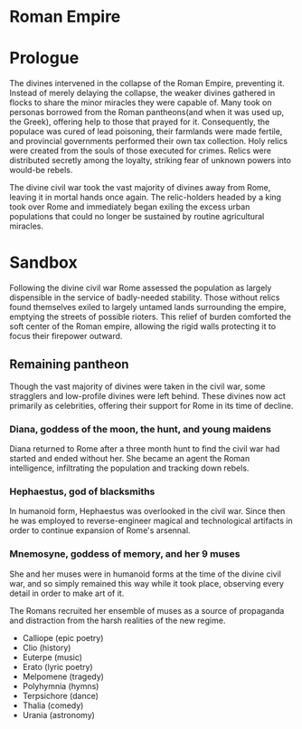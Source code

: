 # Roman Empire

# Prologue

The divines intervened in the collapse of the Roman Empire, preventing it. Instead of merely delaying the collapse, the weaker divines gathered in flocks to share the minor miracles they were capable of. Many took on personas borrowed from the Roman pantheons(and when it was used up, the Greek), offering help to those that prayed for it. Consequently, the populace was cured of lead poisoning, their farmlands were made fertile, and provincial governments performed their own tax collection. Holy relics were created from the souls of those executed for crimes. Relics were distributed secretly among the loyalty, striking fear of unknown powers into would-be rebels.

The divine civil war took the vast majority of divines away from Rome, leaving it in mortal hands once again. The relic-holders headed by a king took over Rome and immediately began exiling the excess urban populations that could no longer be sustained by routine agricultural miracles.

# Sandbox

Following the divine civil war Rome assessed the population as largely dispensible in the service of badly-needed stability. Those without relics found themselves exiled to largely untamed lands surrounding the empire, emptying the streets of possible rioters. This relief of burden comforted the soft center of the Roman empire, allowing the rigid walls protecting it to focus their firepower outward.


## Remaining pantheon
Though the vast majority of divines were taken in the civil war, some stragglers and low-profile divines were left behind. These divines now act primarily as celebrities, offering their support for Rome in its time of decline. 

### Diana, goddess of the moon, the hunt, and young maidens
Diana returned to Rome after a three month hunt to find the civil war had started and ended without her. She became an agent the Roman intelligence, infiltrating the population and tracking down rebels.

### Hephaestus, god of blacksmiths
In humanoid form, Hephaestus was overlooked in the civil war. Since then he was employed to reverse-engineer magical and technological artifacts in order to continue expansion of Rome's arsennal.

### Mnemosyne, goddess of memory, and her 9 muses
She and her muses were in humanoid forms at the time of the divine civil war, and so simply remained this way while it took place, observing every detail in order to make art of it.

The Romans recruited her ensemble of muses as a source of propaganda and distraction from the harsh realities of the new regime.
  - Calliope (epic poetry)
  - Clio (history)
  - Euterpe (music)
  - Erato (lyric poetry)
  - Melpomene (tragedy)
  - Polyhymnia (hymns)
  - Terpsichore (dance)
  - Thalia (comedy)
  - Urania (astronomy)
